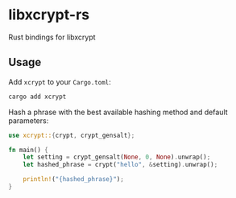 # libxcrypt-rs

Rust bindings for libxcrypt

## Usage

Add `xcrypt` to your `Cargo.toml`:

```sh
cargo add xcrypt
```

Hash a phrase with the best available hashing method and default parameters:

```rust
use xcrypt::{crypt, crypt_gensalt};

fn main() {
    let setting = crypt_gensalt(None, 0, None).unwrap();
    let hashed_phrase = crypt("hello", &setting).unwrap();

    println!("{hashed_phrase}");
}
```
